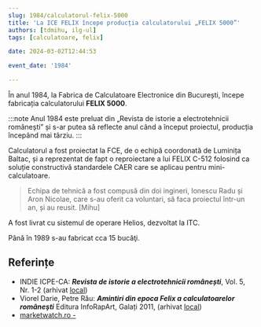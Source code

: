 ```yaml
---
slug: 1984/calculatorul-felix-5000
title: 'La ICE FELIX începe producția calculatorului „FELIX 5000”'
authors: [tdmihu, ilg-ul]
tags: [calculatoare, felix]

date: 2024-03-02T12:44:53

event_date: '1984'

---
```


În anul 1984, la
Fabrica de Calculatoare Electronice din București,
începe fabricația calculatorului **FELIX 5000**.

<!-- truncate -->

:::note
Anul 1984 este preluat din „Revista de istorie a electrotehnicii românești”
și s-ar putea să reflecte anul când a început proiectul, producția
începând mai târziu.
:::

Calculatorul a fost proiectat la FCE, de o echipă coordonată
de Luminița Baltac, și a reprezentat de fapt o reproiectare
a lui FELIX C-512 folosind ca soluție constructivă standardele CAER
care se aplicau pentru mini-calculatoare.

> Echipa de tehnică a fost compusă din doi ingineri, Ionescu Radu și Aron Nicolae,
care s-au oferit ca voluntari, să faca proiectul într-un an, și au reusit. [Mihu]

A fost livrat cu sistemul de operare Helios, dezvoltat la ITC.

Până în 1989 s-au fabricat cca 15 bucăţi.

## Referințe

- INDIE ICPE-CA: _**Revista de istorie a electrotehnicii românești**_, Vol. 5, Nr. 1-2 (arhivat [local](https://cronica-it.github.io/arhiva/#2019))
- Viorel Darie, Petre Rău: _**Amintiri din epoca Felix a calculatoarelor româneşti**_ Editura InfoRapArt, Galați 2011, (arhivat [local](https://cronica-it.github.io/arhiva/#2011))
- [marketwatch.ro - ](http://www.marketwatch.ro/articol/13182/Scurta_istorie_a_informaticii_romanesti_(1957-1990)/pagina/2)
